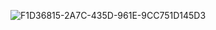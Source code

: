 ![F1D36815-2A7C-435D-961E-9CC751D145D3](https://github.com/user-attachments/assets/2be9e0c9-f793-4e4e-bec9-f3f7816bdb54)


